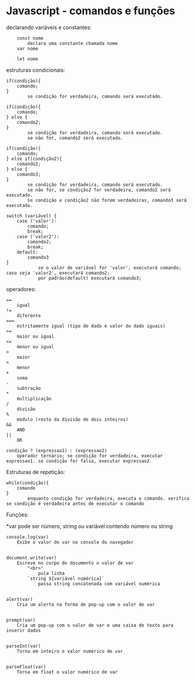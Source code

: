 # Javascript - comandos e funções


declarando variáveis e constantes:

	    const nome
    		declara uma constante chamada nome
    	var nome 
		
    	let nome
		

estruturas condicionais:

	if(condição){
		comando;
	}
			se condição for verdadeira, comando será executado.
    
	if(condição){
		comando;
	} else {
		comando2;
	}
			se condição for verdadeira, comando será executado. 
			se não for, comando2 será executado.
    
	if(condição){
		comando;
	} else if(condição2){
		comando2;
	} else {
		comando3;
	}
			se condição for verdadeira, comando será executado.
			se não for, se condição2 for verdadeira, comando2 será executado.
			se condição e condição2 não forem verdadeiras, comando3 será executado.
    
	switch (variável) {
		case ('valor'):
			comando;
			break;
		case ('valor2'): 
			comando2;
			break;
		default:
			comando3
	}
				se o valor de variável for 'valor', executará comando; caso seja 'valor2', executará comando2; 
				por padrão(default) executará comando3;


operadores:
	
	==
		igual
	!=
		diferente
	===
		estritamente igual (tipo de dado e valor do dado iguais)
	>=
		maior ou igual
	<=
		menor ou igual
	>
		maior
	<
		menor
	+
		soma
	-
		subtração
	*
		multiplicação
	/
		divisão
	%
		módulo (resto da divisão de dois inteiros)
	&&
		AND
	||
		OR
	
	condição ? (expressao1) : (expressao2)
		operador ternário; se condição for verdadeira, executar expressao1. se condição for falsa, executar expressao2

Estruturas de repetição:
	
	while(condição){
		comando
	}
			enquanto condição for verdadeira, executa o comando. verifica se condição é verdadeira antes de executar o comando


Funções: 

*var pode ser número, string ou variável contendo número ou string

	console.log(var) 
		Exibe o valor de var no console do navegador


	document.write(var) 
		Escreve no corpo do documento o valor de var
			"<br>" 
				pula linha
			`string ${variável numérica}` 
				passa string concatenada com variável numérica


	alert(var) 
		Cria um alerta na forma de pop-up com o valor de var


	prompt(var) 
		Cria um pop-up com o valor de var e uma caixa de texto para inserir dados


	parseInt(var) 
		Torna em inteiro o valor numérico de var


	parseFloat(var)
		Torna em float o valor numérico de var
